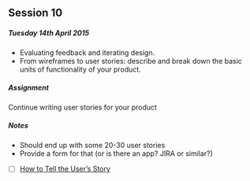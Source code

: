 ## Session 10	

##### Tuesday 14th April 2015

* Evaluating feedback and iterating design.
* From wireframes to user stories: describe and break down the basic units of functionality of your product.	

##### Assignment

Continue writing user stories for your product	

##### Notes

* Should end up with some 20-30 user stories
* Provide a form for that (or is there an app? JIRA or similar?)
* [ ] [How to Tell the User’s Story](https://www.newfangled.com/how-to-tell-the-users-story/)